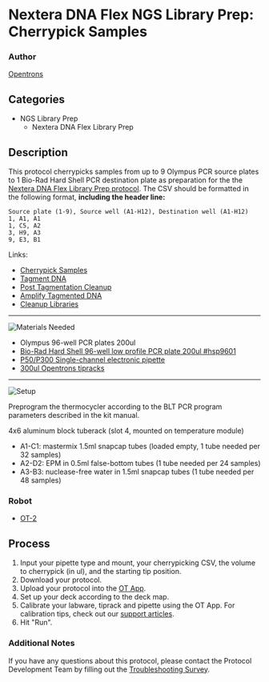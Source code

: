 # Nextera DNA Flex NGS Library Prep: Cherrypick Samples

### Author
[Opentrons](https://opentrons.com/)

## Categories
* NGS Library Prep
	* Nextera DNA Flex Library Prep


## Description
This protocol cherrypicks samples from up to 9 Olympus PCR source plates to 1 Bio-Rad Hard Shell PCR destination plate as preparation for the the [Nextera DNA Flex Library Prep protocol](https://www.illumina.com/products/by-type/sequencing-kits/library-prep-kits/nextera-dna-flex.html). The CSV should be formatted in the following format, **including the header line:**

```
Source plate (1-9), Source well (A1-H12), Destination well (A1-H12)
1, A1, A1
1, C5, A2
3, H9, A3
9, E3, B1
```

Links:
* [Cherrypick Samples](./nextera-flex-library-prep-cherrypick-samples)
* [Tagment DNA](./nextera-flex-library-prep-tagment-dna)
* [Post Tagmentation Cleanup](./nextera-flex-library-prep-post-tag-cleanup)
* [Amplify Tagmented DNA](./nextera-flex-library-prep-amplify-tagmented-dna)
* [Cleanup Libraries](./nextera-flex-library-prep-cleanup-libraries)

---
![Materials Needed](https://s3.amazonaws.com/opentrons-protocol-library-website/custom-README-images/001-General+Headings/materials.png)

* Olympus 96-well PCR plates 200ul
* [Bio-Rad Hard Shell 96-well low profile PCR plate 200ul #hsp9601](bio-rad.com/en-us/sku/hsp9601-hard-shell-96-well-pcr-plates-low-profile-thin-wall-skirted-white-clear?ID=hsp9601)
* [P50/P300 Single-channel electronic pipette](https://shop.opentrons.com/collections/ot-2-pipettes)
* [300ul Opentrons tipracks](https://shop.opentrons.com/collections/opentrons-tips/products/opentrons-300ul-tips)

---
![Setup](https://s3.amazonaws.com/opentrons-protocol-library-website/custom-README-images/001-General+Headings/Setup.png)

Preprogram the thermocycler according to the BLT PCR program parameters described in the kit manual.

4x6 aluminum block tuberack (slot 4, mounted on temperature module)
* A1-C1: mastermix 1.5ml snapcap tubes (loaded empty, 1 tube needed per 32 samples)
* A2-D2: EPM in 0.5ml false-bottom tubes (1 tube needed per 24 samples)
* A3-B3: nuclease-free water in 1.5ml snapcap tubes (1 tube needed per 48 samples)

### Robot
* [OT-2](https://opentrons.com/ot-2)

## Process
1. Input your pipette type and mount, your cherrypicking CSV, the volume to cherrypick (in ul), and the starting tip position.
2. Download your protocol.
3. Upload your protocol into the [OT App](https://opentrons.com/ot-app).
4. Set up your deck according to the deck map.
5. Calibrate your labware, tiprack and pipette using the OT App. For calibration tips, check out our [support articles](https://support.opentrons.com/en/collections/1559720-guide-for-getting-started-with-the-ot-2).
6. Hit "Run".

### Additional Notes
If you have any questions about this protocol, please contact the Protocol Development Team by filling out the [Troubleshooting Survey](https://protocol-troubleshooting.paperform.co/).
